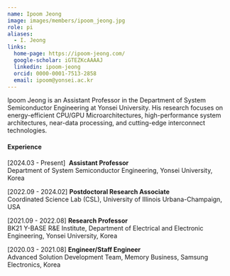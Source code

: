 ```yaml
---
name: Ipoom Jeong
image: images/members/ipoom_jeong.jpg
role: pi
aliases:
  - I. Jeong
links:
  home-page: https://ipoom-jeong.com/
  google-scholar: iGTEZKcAAAAJ
  linkedin: ipoom-jeong
  orcid: 0000-0001-7513-2858
  email: ipoom@yonsei.ac.kr
---
```


Ipoom Jeong is an Assistant Professor in the Department of System Semiconductor Engineering at Yonsei University. His research focuses on energy-efficient CPU/GPU Microarchitectures, high-performance system architectures, near-data processing, and cutting-edge interconnect technologies.

<!--
He earned his Ph.D. degree from the Department of Electrical and Electronic Engineering at Yonsei University in 2020. His research expertise encompasses roles such as a Hardware Engineer in the Memory Business division at Samsung Electronics (2020-2021), a Research Professor in the School of Electrical and Electronic Engineering at Yonsei University (2021-2022), and a Postdoctoral Research Associate at the University of Illinois Urbana-Champaign (2022-2024).
-->

#### **Experience**

[2024.03 - Present] $~$**Assistant Professor**<br> 
Department of System Semiconductor Engineering, Yonsei University, Korea

[2022.09 - 2024.02]  **Postdoctoral Research Associate**<br>
Coordinated Science Lab (CSL), University of Illinois Urbana-Champaign, USA

[2021.09 - 2022.08]  **Research Professor**<br>
BK21 Y-BASE R&E Institute, Department of Electrical and Electronic Engineering, Yonsei University, Korea

[2020.03 - 2021.08]  **Engineer/Staff Engineer**<br>
Advanced Solution Development Team, Memory Business, Samsung Electronics, Korea
